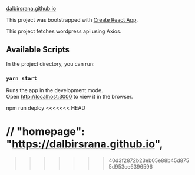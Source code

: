 [dalbirsrana.github.io](https://dalbirsrana.github.io/)


This project was bootstrapped with [Create React App](https://github.com/facebook/create-react-app).

This project fetches wordpress api using Axios. 

## Available Scripts

In the project directory, you can run:

### `yarn start`

Runs the app in the development mode.<br />
Open [http://localhost:3000](http://localhost:3000) to view it in the browser.

npm run deploy
<<<<<<< HEAD

  
  // "homepage": "https://dalbirsrana.github.io",
=======
>>>>>>> 40d3f2872b23eb05e88b45d8755d953ce6396596
